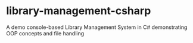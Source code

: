 # library-management-csharp
A demo console-based Library Management System in C# demonstrating OOP concepts and file handling
